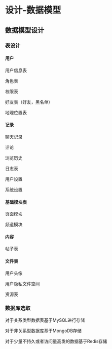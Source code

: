 

# 设计-数据模型

## 数据模型设计

### 表设计

#### 用户

用户信息表

角色表

权限表

好友表（好友，黑名单）

地理位置表

#### 记录

聊天记录

评论

浏览历史

日志表

用户设置

系统设置

#### 基础模块表

页面模块

频道模块

#### 内容

帖子表

#### 文件表

用户头像

用户隐私文件空间

资源表

### 数据库选取

对于关系类型数据表基于MySQL进行存储

对于非关系型数据库基于MongoDB存储

对于少量不持久或者访问量高发的数据基于Redis存储
